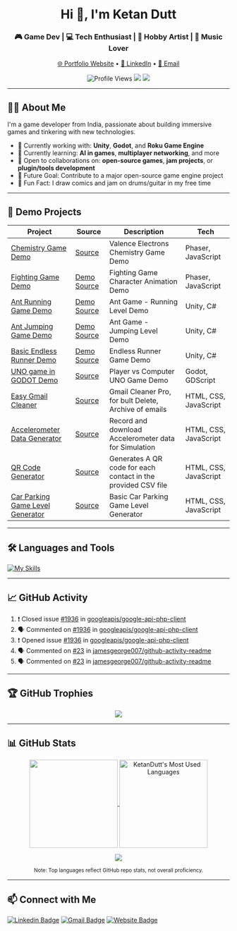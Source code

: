 <h1 align="center">Hi 👋, I'm Ketan Dutt</h1>
<h3 align="center">🎮 Game Dev | 💻 Tech Enthusiast | 🎨 Hobby Artist | 🥁 Music Lover</h3>
<p align="center">
  <a href="https://ketandutt.github.io/">🌐 Portfolio Website</a> • 
  <a href="https://www.linkedin.com/in/ketan-dutt-006104b7/">🔗 LinkedIn</a> • 
  <a href="mailto:ketan6196@gmail.com">📧 Email</a>
</p>

<p align="center">
  <img src="https://komarev.com/ghpvc/?username=ketandutt&style=flat-square&label=PROFILE+VIEWS" alt="Profile Views" />
  <img src="https://img.shields.io/github/followers/ketandutt?label=Follow&style=social" />
  <img src="https://img.shields.io/github/stars/ketandutt?style=social" />
</p>

---

## 👨‍💻 About Me

I'm a game developer from India, passionate about building immersive games and tinkering with new technologies.

- 🔧 Currently working with: **Unity**, **Godot**, and **Roku Game Engine**
- 🌱 Currently learning: **AI in games**, **multiplayer networking**, and more
- 🤝 Open to collaborations on: **open-source games**, **jam projects**, or **plugin/tools development**
- 🎯 Future Goal: Contribute to a major open-source game engine project
- 🎸 Fun Fact: I draw comics and jam on drums/guitar in my free time

---

## 🚀 Demo Projects

| Project | Source | Description | Tech |
|--------|-------|-------------|------|
| [Chemistry Game Demo](https://ketandutt.github.io/ChemistryGame/) | [Source](https://github.com/KetanDutt/ChemistryGame-Source) | Valence Electrons Chemistry Game Demo | Phaser, JavaScript |
| [Fighting Game Demo](https://ketandutt.github.io/FightingDemo/) | [Demo Source](https://github.com/KetanDutt/FightingDemo) | Fighting Game Character Animation Demo | Phaser, JavaScript |
| [Ant Running Game Demo](https://ketandutt.github.io/Ants_Demo/) | [Demo Source](https://github.com/KetanDutt/Ants_Demo) | Ant Game - Running Level Demo | Unity, C# |
| [Ant Jumping Game Demo](https://ketandutt.github.io/AntsJumping_Demo/) | [Demo Source](https://github.com/KetanDutt/AntsJumping_Demo) | Ant Game - Jumping Level Demo | Unity, C# |
| [Basic Endless Runner Demo](https://ketandutt.github.io/RunnerGame_Built/) | [Demo Source](https://github.com/KetanDutt/RunnerGame) | Endless Runner Game Demo | Unity, C# |
| [UNO game in GODOT Demo](https://ketandutt.github.io/UNO_Godot/) | [Source](https://github.com/KetanDutt/UNO_Godot) | Player vs Computer UNO Game Demo | Godot, GDScript |
| [Easy Gmail Cleaner](https://ketandutt.github.io/Email-Filter/) | [Source](https://github.com/KetanDutt/Email-Filter) | Gmail Cleaner Pro, for bult Delete, Archive of emails | HTML, CSS, JavaScript |
| [Accelerometer Data Generator](https://ketandutt.github.io/Accelerometer/) | [Source](https://github.com/KetanDutt/Accelerometer) | Record and download Accelerometer data for Simulation | HTML, CSS, JavaScript |
| [QR Code Generator](https://ketandutt.github.io/QRCodeGenerator/) | [Source](https://github.com/KetanDutt/QRCodeGenerator) | Generates A QR code for each contact in the provided CSV file | HTML, CSS, JavaScript |
| [Car Parking Game Level Generator](https://ketandutt.github.io/MapGenerator/) | [Source](https://github.com/KetanDutt/MapGenerator) | Basic Car Parking Game Level Generator | HTML, CSS, JavaScript |

---

## 🛠️ Languages and Tools

[![My Skills](https://skillicons.dev/icons?i=unity,godot,unreal,python,php,java,js,nodejs,html,css,mysql,gitlab,github)](https://github.com/KetanDutt)

---

## 📈 GitHub Activity

<!--START_SECTION:activity-->
1. ❗️ Closed issue [#1936](https://github.com//googleapis/google-api-php-client/issues/1936) in [googleapis/google-api-php-client](https://github.com//googleapis/google-api-php-client)
2. 🗣 Commented on [#1936](https://github.com//googleapis/google-api-php-client/issues/1936) in [googleapis/google-api-php-client](https://github.com//googleapis/google-api-php-client)
3. ❗️ Opened issue [#1936](https://github.com//googleapis/google-api-php-client/issues/1936) in [googleapis/google-api-php-client](https://github.com//googleapis/google-api-php-client)
4. 🗣 Commented on [#23](https://github.com//jamesgeorge007/github-activity-readme/issues/23) in [jamesgeorge007/github-activity-readme](https://github.com//jamesgeorge007/github-activity-readme)
5. 🗣 Commented on [#23](https://github.com//jamesgeorge007/github-activity-readme/issues/23) in [jamesgeorge007/github-activity-readme](https://github.com//jamesgeorge007/github-activity-readme)
<!--END_SECTION:activity-->

---

## 🏆 GitHub Trophies

<p align="center">
  <img src="https://github-profile-trophy.vercel.app/?username=ketandutt&theme=onedark&row=1&no-bg=true" />
</p>

---

## 📊 GitHub Stats

<p align="center">
  <a href="#">
    <img height=200 align="center" src="https://github-readme-stats.vercel.app/api?username=ketandutt&rank_icon=github" />
  </a>
  <a href="#">
    <img height=200 align="center" src="https://github-readme-stats.vercel.app/api/top-langs?username=ketandutt&layout=compact&langs_count=8&card_width=320" alt="KetanDutt's Most Used Languages"/>
  </a>
</p>

<p align="center">
  <img src="https://streak-stats.demolab.com?user=ketandutt&theme=tokyonight" />
</p>

<p align="center"><sub>Note: Top languages reflect GitHub repo stats, not overall proficiency.</sub></p>

---

## 📫 Connect with Me

[![Linkedin Badge](https://img.shields.io/badge/-KetanDutt-blue?style=flat-square&logo=Linkedin&logoColor=white&link=https://www.linkedin.com/in/ketan-dutt-006104b7/)](https://www.linkedin.com/in/ketan-dutt-006104b7/) 
[![Gmail Badge](https://img.shields.io/badge/-ketan6196@gmail.com-c14438?style=flat-square&logo=Gmail&logoColor=white&link=mailto:ketan6196@gmail.com)](mailto:ketan6196@gmail.com) 
[![Website Badge](https://img.shields.io/badge/-Website-black?style=flat-square&logo=html5&logoColor=white&link=https://ketandutt.github.io/)](https://ketandutt.github.io/)
